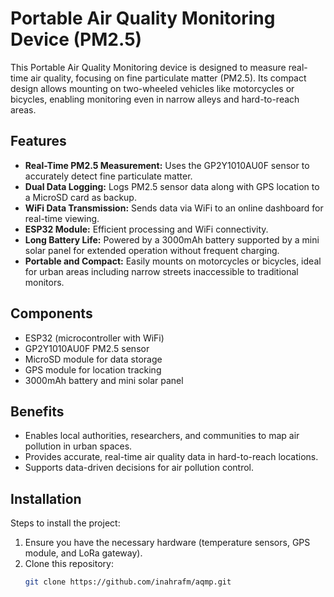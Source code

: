 # Portable Air Quality Monitoring Device (PM2.5)

This Portable Air Quality Monitoring device is designed to measure real-time air quality, focusing on fine particulate matter (PM2.5). Its compact design allows mounting on two-wheeled vehicles like motorcycles or bicycles, enabling monitoring even in narrow alleys and hard-to-reach areas.

## Features
- **Real-Time PM2.5 Measurement:** Uses the GP2Y1010AU0F sensor to accurately detect fine particulate matter.
- **Dual Data Logging:** Logs PM2.5 sensor data along with GPS location to a MicroSD card as backup.
- **WiFi Data Transmission:** Sends data via WiFi to an online dashboard for real-time viewing.
- **ESP32 Module:** Efficient processing and WiFi connectivity.
- **Long Battery Life:** Powered by a 3000mAh battery supported by a mini solar panel for extended operation without frequent charging.
- **Portable and Compact:** Easily mounts on motorcycles or bicycles, ideal for urban areas including narrow streets inaccessible to traditional monitors.

## Components
- ESP32 (microcontroller with WiFi)
- GP2Y1010AU0F PM2.5 sensor
- MicroSD module for data storage
- GPS module for location tracking
- 3000mAh battery and mini solar panel

## Benefits
- Enables local authorities, researchers, and communities to map air pollution in urban spaces.
- Provides accurate, real-time air quality data in hard-to-reach locations.
- Supports data-driven decisions for air pollution control.

## Installation
Steps to install the project:
1. Ensure you have the necessary hardware (temperature sensors, GPS module, and LoRa gateway).
2. Clone this repository:
   ```bash
   git clone https://github.com/inahrafm/aqmp.git
